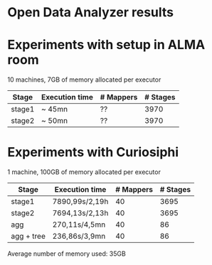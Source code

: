 # Open Data Analyzer results

# Experiments with setup in ALMA room

10 machines, 7GB of memory allocated per executor

Stage | Execution time | # Mappers | # Stages
------------ | ------------- | ------------- | -------------
stage1 | ~ 45mn | ?? | 3970
stage2 | ~ 50mn | ?? | 3970

# Experiments with Curiosiphi

1 machine, 100GB of memory allocated per executor

Stage | Execution time | # Mappers | # Stages
------------ | ------------- | ------------- | -------------
stage1 | 7890,99s/2,19h | 40 | 3695
stage2 | 7694,13s/2,13h | 40 | 3695
agg | 270,11s/4,5mn | 40 | 86
agg + tree | 236,86s/3,9mn | 40 | 86

Average number of memory used: 35GB
